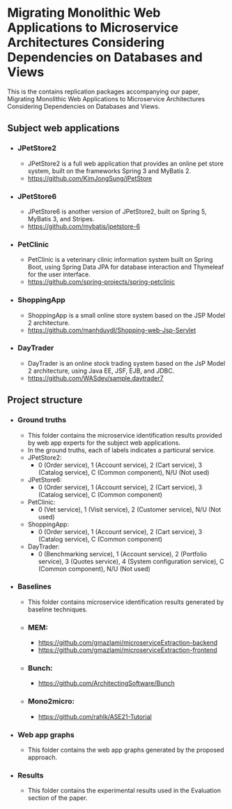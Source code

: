 # Migrating Monolithic Web Applications to Microservice Architectures Considering Dependencies on Databases and Views
This is the contains replication packages accompanying our paper, Migrating Monolithic Web Applications to Microservice Architectures Considering Dependencies on Databases and Views. 

## Subject web applications
+ ### JPetStore2
    - JPetStore2 is a full web application that provides an online pet store system, built on the frameworks Spring 3 and MyBatis 2.
    - https://github.com/KimJongSung/jPetStore
+ ### JPetStore6
    - JPetStore6 is another version of JPetStore2, built on Spring 5, MyBatis 3, and Stripes.
    - https://github.com/mybatis/jpetstore-6
+ ### PetClinic
    - PetClinic is a veterinary clinic information system built on Spring Boot, using Spring Data JPA for database interaction and Thymeleaf for the user interface. 
    - https://github.com/spring-projects/spring-petclinic
+ ### ShoppingApp
    - ShoppingApp is a small online store system  based on the JSP Model 2 architecture.
    - https://github.com/manhduydl/Shopping-web-Jsp-Servlet
+ ### DayTrader
    - DayTrader is an online stock trading system based on the JsP Model 2 architecture, using Java EE, JSF, EJB, and JDBC.
    - https://github.com/WASdev/sample.daytrader7
  
## Project structure
+ ### Ground truths
    - This folder contains the microservice identification results provided by web app experts for the subject web applications.
    - In the ground truths, each of labels indicates a particural service.
    - JPetStore2: 
        + 0 (Order service), 1 (Account service), 2 (Cart service), 3 (Catalog service), C (Common component), N/U (Not used)
    - JPetStore6:
        + 0 (Order service), 1 (Account service), 2 (Cart service), 3 (Catalog service), C (Common component)
    - PetClinic:
        + 0 (Vet service), 1 (Visit service), 2 (Customer service), N/U (Not used)
    - ShoppingApp:
        + 0 (Order service), 1 (Account service), 2 (Cart service), 3 (Catalog service), C (Common component)
    - DayTrader:
        + 0 (Benchmarking service), 1 (Account service), 2 (Portfolio service), 3 (Quotes service), 4 (System configuration service), C (Common component), N/U (Not used)
+ ### Baselines
    - This folder contains microservice identification results generated by baseline techniques.
    - ### **MEM:** 
        + https://github.com/gmazlami/microserviceExtraction-backend
        + https://github.com/gmazlami/microserviceExtraction-frontend
    - ### **Bunch:** 
        + https://github.com/ArchitectingSoftware/Bunch
    - ### **Mono2micro:** 
        + https://github.com/rahlk/ASE21-Tutorial
+ ### Web app graphs
    - This folder contains the web app graphs generated by the proposed approach.
+ ### Results
    - This folder contains the experimental results used in the Evaluation section of the paper.